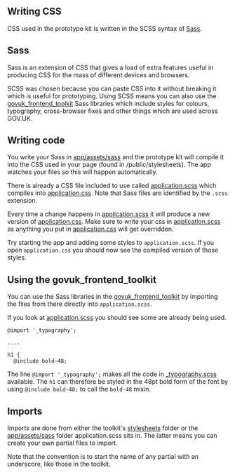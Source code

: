 ## Writing CSS

CSS used in the prototype kit is written in the SCSS syntax of [Sass](http://sass-lang.com/documentation/file.SASS_REFERENCE.html#syntax). 

## Sass

Sass is an extension of CSS that gives a load of extra features useful in producing CSS for the mass of different devices and browsers. 

SCSS was chosen because you can paste CSS into it without breaking it which is useful for prototyping. Using SCSS means you can also use the [govuk_frontend_toolkit](https://github.com/alphagov/govuk_frontend_toolkit) Sass libraries which include styles for colours, typography, cross-browser fixes and other things which are used across GOV.UK.

## Writing code

You write your Sass in [app/assets/sass](../app/assets/sass) and the prototype kit will compile it into the CSS used in your page (found in /public/stylesheets). The app watches your files so this will happen automatically.

There is already a CSS file included to use called [application.scss](../app/assets/sass/application.scss) which compiles into [application.css](../public/stylesheets/application.css). Note that Sass files are identified by the `.scss` extension.

Every time a change happens in [application.scss](../app/assets/sass/application.scss) it will produce a new version of [application.css](../public/stylesheets/application.css). Make sure to write your css in [application.scss](../app/assets/sass/application.scss) as anything you put in [application.css](../public/stylesheets/application.css) will get overridden.

Try starting the app and adding some styles to `application.scss`. If you open `application.css` you should now see the compiled version of those styles.

## Using the govuk_frontend_toolkit

You can use the Sass libraries in the [govuk_frontend_toolkit](https://github.com/alphagov/govuk_frontend_toolkit) by importing the files from there directly into `application.scss`.

If you look at [application.scss](../app/assets/sass/application.scss) you should see some are already being used.

    @import '_typography';

    ....

    h1 {
      @include bold-48;

The line `@import '_typography';` makes all the code in [_typography.scss](https://github.com/alphagov/govuk_frontend_toolkit/blob/master/stylesheets/_typography.scss) available. The `h1` can therefore be styled in the 48pt bold form of the font by using `@include bold-48;` to call the `bold-48` mixin.

## Imports

Imports are done from either the toolkit's [stylesheets](https://github.com/alphagov/govuk_frontend_toolkit/tree/master/stylesheets/) folder or the [app/assets/sass](../app/assets/sass) folder application.scss sits in. The latter means you can create your own partial files to import. 

Note that the convention is to start the name of any partial with an underscore, like those in the toolkit.
